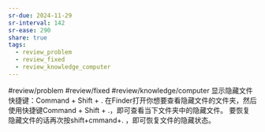 ```yaml
---
sr-due: 2024-11-29
sr-interval: 142
sr-ease: 290
share: true
tags:
  - review_problem
  - review_fixed
  - review_knowledge_computer
---
```


#review/problem #review/fixed
#review/knowledge/computer
显示隐藏文件快捷键：Command + Shift + . 在Finder打开你想要查看隐藏文件的文件夹，然后使用快捷键Command + Shift + .，即可查看当下文件夹中的隐藏文件。 要恢复隐藏文件的话再次按shift+cmmand+. ，即可恢复文件的隐藏状态。

